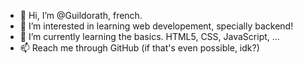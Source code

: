 - 👋 Hi, I’m @Guildorath, french.
- 👀 I’m interested in learning web developement, specially backend!
- 🌱 I’m currently learning the basics. HTML5, CSS, JavaScript, ...
- 📫 Reach me through GitHub (if that's even possible, idk?)

<!---
Guildorath/Guildorath is a ✨ special ✨ repository because its `README.md` (this file) appears on your GitHub profile.
You can click the Preview link to take a look at your changes.
--->
